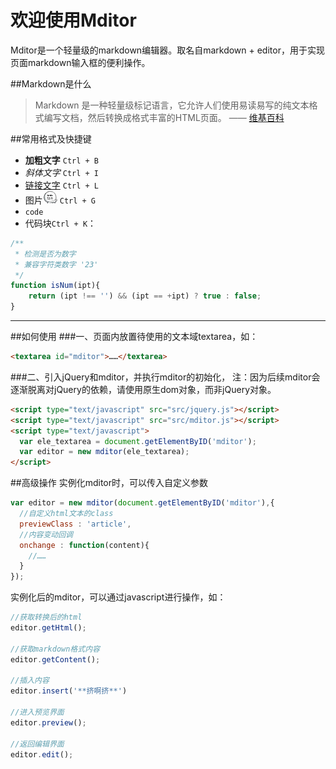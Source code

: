 欢迎使用Mditor
======
Mditor是一个轻量级的markdown编辑器。取名自markdown + editor，用于实现页面markdown输入框的便利操作。

##Markdown是什么
> Markdown 是一种轻量级标记语言，它允许人们使用易读易写的纯文本格式编写文档，然后转换成格式丰富的HTML页面。    —— [维基百科](https://zh.wikipedia.org/wiki/Markdown)


##常用格式及快捷键
- **加粗文字** `Ctrl + B`
- *斜体文字* `Ctrl + I`
- [链接文字](http://bh-lay.com/) `Ctrl + L`
- 图片![暴漫](src/baoman.jpg) `Ctrl + G`
- `code`
- 代码块`Ctrl + K`：
``` javascript
/**
 * 检测是否为数字
 * 兼容字符类数字 '23'
 */
function isNum(ipt){
	return (ipt !== '') && (ipt == +ipt) ? true : false;
}
```

---------

##如何使用
###一、页面内放置待使用的文本域textarea，如：
```html
<textarea id="mditor">……</textarea>
```
###二、引入jQuery和mditor，并执行mditor的初始化，
 注：因为后续mditor会逐渐脱离对jQuery的依赖，请使用原生dom对象，而非jQuery对象。

```html
<script type="text/javascript" src="src/jquery.js"></script>
<script type="text/javascript" src="src/mditor.js"></script>
<script type="text/javascript">
  var ele_textarea = document.getElementByID('mditor');
  var editor = new mditor(ele_textarea);
</script>
```
##高级操作
实例化mditor时，可以传入自定义参数
```javascript
var editor = new mditor(document.getElementByID('mditor'),{
  //自定义html文本的class
  previewClass : 'article',
  //内容变动回调
  onchange : function(content){
    //……
  }
});
```

实例化后的mditor，可以通过javascript进行操作，如：
```javascript
//获取转换后的html
editor.getHtml();

//获取markdown格式内容
editor.getContent();

//插入内容
editor.insert('**挤啊挤**')

//进入预览界面
editor.preview();

//返回编辑界面
editor.edit();
```